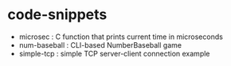 # code-snippets

 - microsec : C function that prints current time in microseconds
 - num-baseball : CLI-based NumberBaseball game
 - simple-tcp : simple TCP server-client connection example